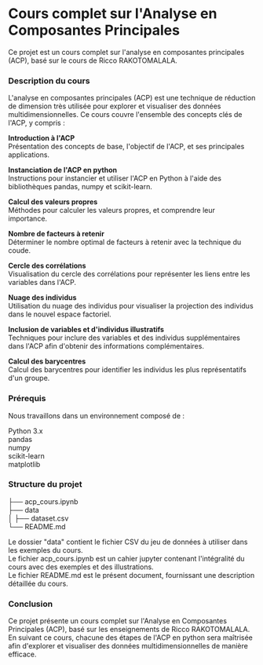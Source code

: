 # Cours complet sur l'Analyse en Composantes Principales

Ce projet est un cours complet sur l'analyse en composantes principales (ACP), basé sur le cours de Ricco RAKOTOMALALA. 

### Description du cours
L'analyse en composantes principales (ACP) est une technique de réduction de dimension très utilisée pour explorer et visualiser des données multidimensionnelles. Ce cours couvre l'ensemble des concepts clés de l'ACP, y compris :

**Introduction à l'ACP**        
Présentation des concepts de base, l'objectif de l'ACP, et ses principales applications.

**Instanciation de l'ACP en python**     
Instructions pour instancier et utiliser l'ACP en Python à l'aide des bibliothèques pandas, numpy et scikit-learn.

**Calcul des valeurs propres**       
Méthodes pour calculer les valeurs propres, et comprendre leur importance.

**Nombre de facteurs à retenir**     
Déterminer le nombre optimal de facteurs à retenir avec la technique du coude.

**Cercle des corrélations**    
Visualisation du cercle des corrélations pour représenter les liens entre les variables dans l'ACP.

**Nuage des individus**    
Utilisation du nuage des individus pour visualiser la projection des individus dans le nouvel espace factoriel.

**Inclusion de variables et d'individus illustratifs**    
Techniques pour inclure des variables et des individus supplémentaires dans l'ACP afin d'obtenir des informations complémentaires.

**Calcul des barycentres**    
Calcul des barycentres pour identifier les individus les plus représentatifs d'un groupe.

### Prérequis
Nous travaillons dans un environnement composé de :      

Python 3.x    
pandas    
numpy     
scikit-learn     
matplotlib   

### Structure du projet

├── acp_cours.ipynb     
├── data    
│   ├── dataset.csv     
└── README.md     

Le dossier "data" contient le fichier CSV du jeu de données à utiliser dans les exemples du cours.     
Le fichier acp_cours.ipynb est un cahier jupyter contenant l'intégralité du cours avec des exemples et des illustrations.      
Le fichier README.md est le présent document, fournissant une description détaillée du cours.     

### Conclusion
Ce projet présente un cours complet sur l'Analyse en Composantes Principales (ACP), basé sur les enseignements de Ricco RAKOTOMALALA.     
En suivant ce cours, chacune des étapes de l'ACP en python sera maîtrisée afin d'explorer et visualiser des données multidimensionnelles de manière efficace. 
